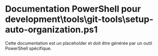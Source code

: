 # Documentation PowerShell pour development\tools\git-tools\setup-auto-organization.ps1

Cette documentation est un placeholder et doit être générée par un outil PowerShell spécifique.
